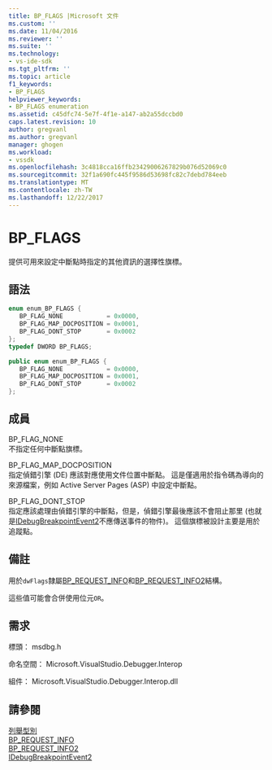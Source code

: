 ```yaml
---
title: BP_FLAGS |Microsoft 文件
ms.custom: ''
ms.date: 11/04/2016
ms.reviewer: ''
ms.suite: ''
ms.technology:
- vs-ide-sdk
ms.tgt_pltfrm: ''
ms.topic: article
f1_keywords:
- BP_FLAGS
helpviewer_keywords:
- BP_FLAGS enumeration
ms.assetid: c45dfc74-5e7f-4f1e-a147-ab2a55dccbd0
caps.latest.revision: 10
author: gregvanl
ms.author: gregvanl
manager: ghogen
ms.workload:
- vssdk
ms.openlocfilehash: 3c4818cca16ffb23429006267829b076d52069c0
ms.sourcegitcommit: 32f1a690fc445f9586d53698fc82c7debd784eeb
ms.translationtype: MT
ms.contentlocale: zh-TW
ms.lasthandoff: 12/22/2017
---
```

# <a name="bpflags"></a>BP_FLAGS
提供可用來設定中斷點時指定的其他資訊的選擇性旗標。  
  
## <a name="syntax"></a>語法  
  
```cpp  
enum enum_BP_FLAGS {   
   BP_FLAG_NONE            = 0x0000,  
   BP_FLAG_MAP_DOCPOSITION = 0x0001,  
   BP_FLAG_DONT_STOP       = 0x0002  
};  
typedef DWORD BP_FLAGS;  
```  
  
```csharp  
public enum enum_BP_FLAGS {   
   BP_FLAG_NONE            = 0x0000,  
   BP_FLAG_MAP_DOCPOSITION = 0x0001,  
   BP_FLAG_DONT_STOP       = 0x0002  
};  
```  
  
## <a name="members"></a>成員  
 BP_FLAG_NONE  
 不指定任何中斷點旗標。  
  
 BP_FLAG_MAP_DOCPOSITION  
 指定偵錯引擎 (DE) 應該對應使用文件位置中斷點。 這是僅適用於指令碼為導向的來源檔案，例如 Active Server Pages (ASP) 中設定中斷點。  
  
 BP_FLAG_DONT_STOP  
 指定應該處理由偵錯引擎的中斷點，但是，偵錯引擎最後應該不會阻止那里 (也就是[IDebugBreakpointEvent2](../../../extensibility/debugger/reference/idebugbreakpointevent2.md)不應傳送事件的物件)。 這個旗標被設計主要是用於追蹤點。  
  
## <a name="remarks"></a>備註  
 用於`dwFlags`隸屬[BP_REQUEST_INFO](../../../extensibility/debugger/reference/bp-request-info.md)和[BP_REQUEST_INFO2](../../../extensibility/debugger/reference/bp-request-info2.md)結構。  
  
 這些值可能會合併使用位元`OR`。  
  
## <a name="requirements"></a>需求  
 標頭： msdbg.h  
  
 命名空間： Microsoft.VisualStudio.Debugger.Interop  
  
 組件： Microsoft.VisualStudio.Debugger.Interop.dll  
  
## <a name="see-also"></a>請參閱  
 [列舉型別](../../../extensibility/debugger/reference/enumerations-visual-studio-debugging.md)   
 [BP_REQUEST_INFO](../../../extensibility/debugger/reference/bp-request-info.md)   
 [BP_REQUEST_INFO2](../../../extensibility/debugger/reference/bp-request-info2.md)   
 [IDebugBreakpointEvent2](../../../extensibility/debugger/reference/idebugbreakpointevent2.md)